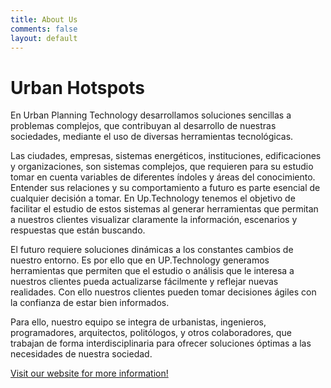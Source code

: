 ```yaml
---
title: About Us
comments: false
layout: default
---
```


# Urban Hotspots
En Urban Planning Technology desarrollamos soluciones sencillas a problemas complejos, que contribuyan al desarrollo de nuestras sociedades, mediante el uso de diversas herramientas tecnológicas.

Las ciudades, empresas, sistemas energéticos, instituciones, edificaciones y organizaciones, son sistemas complejos, que requieren para su estudio tomar en cuenta variables de diferentes índoles y áreas del conocimiento. Entender sus relaciones y su comportamiento a futuro es parte esencial de cualquier decisión a tomar. En Up.Technology tenemos el objetivo de facilitar el estudio de estos sistemas al generar herramientas que permitan a nuestros clientes visualizar claramente la información, escenarios y respuestas que están buscando.

El futuro requiere soluciones dinámicas a los constantes cambios de nuestro entorno. Es por ello que en UP.Technology generamos herramientas que permiten que el estudio o análisis que le interesa a nuestros clientes pueda actualizarse fácilmente y reflejar nuevas realidades. Con ello nuestros clientes pueden tomar decisiones ágiles con la confianza de estar bien informados.

Para ello, nuestro equipo se integra de urbanistas, ingenieros, programadores, arquitectos, politólogos, y otros colaboradores, que trabajan de forma interdisciplinaria para ofrecer soluciones óptimas a las necesidades de nuestra sociedad.

[Visit our website for more information!](https://up.technology/)